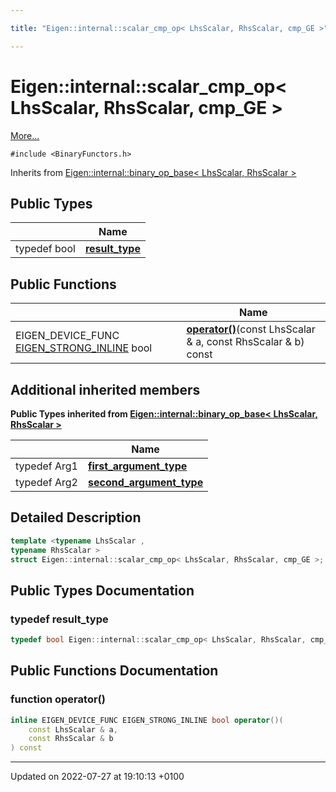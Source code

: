 ```yaml
---

title: "Eigen::internal::scalar_cmp_op< LhsScalar, RhsScalar, cmp_GE >"

---
```


# Eigen::internal::scalar_cmp_op< LhsScalar, RhsScalar, cmp_GE >



 [More...](#detailed-description)


`#include <BinaryFunctors.h>`

Inherits from [Eigen::internal::binary_op_base< LhsScalar, RhsScalar >](http://example.org/classes/structeigen_1_1internal_1_1binary__op__base/)

## Public Types

|                | Name           |
| -------------- | -------------- |
| typedef bool | **[result_type](http://example.org/classes/structeigen_1_1internal_1_1scalar__cmp__op_3_01lhsscalar_00_01rhsscalar_00_01cmp__ge_01_4/#typedef-result-type)**  |

## Public Functions

|                | Name           |
| -------------- | -------------- |
| EIGEN_DEVICE_FUNC <a href="http://example.org/files/macros_8h/#define-eigen-strong-inline">EIGEN_STRONG_INLINE</a> bool | **[operator()](http://example.org/classes/structeigen_1_1internal_1_1scalar__cmp__op_3_01lhsscalar_00_01rhsscalar_00_01cmp__ge_01_4/#function-operator())**(const LhsScalar & a, const RhsScalar & b) const |

## Additional inherited members

**Public Types inherited from [Eigen::internal::binary_op_base< LhsScalar, RhsScalar >](http://example.org/classes/structeigen_1_1internal_1_1binary__op__base/)**

|                | Name           |
| -------------- | -------------- |
| typedef Arg1 | **[first_argument_type](http://example.org/classes/structeigen_1_1internal_1_1binary__op__base/#typedef-first-argument-type)**  |
| typedef Arg2 | **[second_argument_type](http://example.org/classes/structeigen_1_1internal_1_1binary__op__base/#typedef-second-argument-type)**  |


## Detailed Description

```cpp
template <typename LhsScalar ,
typename RhsScalar >
struct Eigen::internal::scalar_cmp_op< LhsScalar, RhsScalar, cmp_GE >;
```

## Public Types Documentation

### typedef result_type

```cpp
typedef bool Eigen::internal::scalar_cmp_op< LhsScalar, RhsScalar, cmp_GE >::result_type;
```


## Public Functions Documentation

### function operator()

```cpp
inline EIGEN_DEVICE_FUNC EIGEN_STRONG_INLINE bool operator()(
    const LhsScalar & a,
    const RhsScalar & b
) const
```


-------------------------------

Updated on 2022-07-27 at 19:10:13 +0100